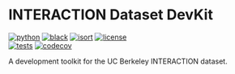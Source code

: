 # INTERACTION Dataset DevKit

[![python](https://img.shields.io/badge/-Python_3.9%2B-306998?logo=python&logoColor=white)](https://github.com/pre-commit/pre-commit)
[![black](https://img.shields.io/badge/Code%20Style-Black-black.svg?labelColor=gray)](https://black.readthedocs.io/en/stable/)
[![isort](https://img.shields.io/badge/%20imports-isort-%231674b1?style=flat&labelColor=ef8336)](https://pycqa.github.io/isort/)
[![license](https://img.shields.io/badge/License-BSD--3--Clause-C4820E.svg?labelColor=gray)](https://github.com/ChocolateDave/interaction-devkit/blob/master/LICENSE) \
[![tests](https://github.com/ChocolateDave/interaction-devkit/actions/workflows/test.yaml/badge.svg)](https://github.com/ChocolateDave/interaction-devkit/actions/workflows/test.yaml)
[![codecov](https://codecov.io/gh/ChocolateDave/interaction-devkit/branch/master/graph/badge.svg)](https://codecov.io/gh/ChocolateDave/interaction-devkit)

A development toolkit for the UC Berkeley INTERACTION dataset.
